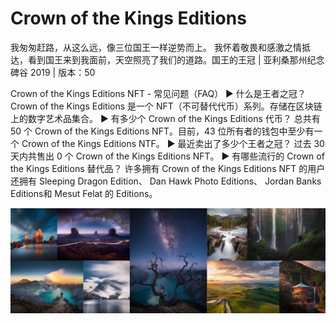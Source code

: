 # Crown of the Kings Editions

我匆匆赶路，从这么远，像三位国王一样逆势而上。 我怀着敬畏和感激之情抵达，看到国王来到我面前，天空照亮了我们的道路。国王的王冠 | 亚利桑那州纪念碑谷 2019 | 版本：50

Crown of the Kings Editions NFT - 常见问题（FAQ）
▶ 什么是王者之冠？
Crown of the Kings Editions 是一个 NFT（不可替代代币）系列。存储在区块链上的数字艺术品集合。
▶ 有多少个 Crown of the Kings Editions 代币？
总共有 50 个 Crown of the Kings Editions NFT。目前，43 位所有者的钱包中至少有一个 Crown of the Kings Editions NTF。
▶ 最近卖出了多少个王者之冠？
过去 30 天内共售出 0 个 Crown of the Kings Editions NFT。
▶ 有哪些流行的 Crown of the Kings Editions 替代品？
许多拥有 Crown of the Kings Editions NFT 的用户还拥有 Sleeping Dragon Edition、 Dan Hawk Photo Editions、 Jordan Banks Editions和 Mesut Felat 的 Editions。

![NFT](1080x360.jpg)
